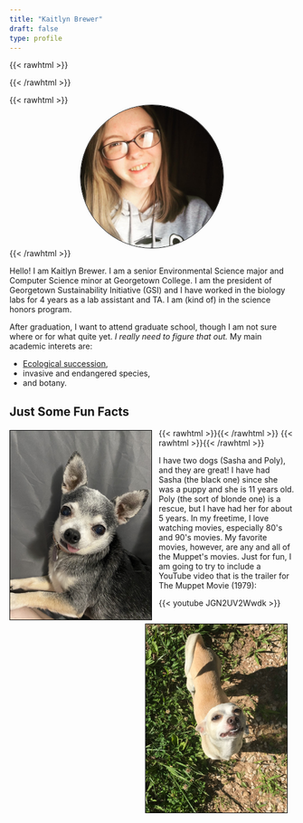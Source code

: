 ```yaml
---
title: "Kaitlyn Brewer"
draft: false
type: profile
---
```


{{< rawhtml >}}
<style>
.center 
{
  display: block !important;
  margin-left: auto !important;
  margin-right: auto !important;
  width: 50% !important;
}
img
{
    border: 1px solid #000000 !important;
}
</style>
{{< /rawhtml >}}

{{< rawhtml >}}
<img src="Katie.JPG" class="center" style="border-radius: 50%;">
{{< /rawhtml >}}

Hello! I am Kaitlyn Brewer. I am a senior Environmental Science major and Computer Science minor at Georgetown College. I am the president of Georgetown Sustainability Initiative (GSI) and I have worked in
the biology labs for 4 years as a lab assistant and TA. I am (kind of) in the science honors program.

<!--more-->

After graduation, I want to attend graduate school, though I am not sure where or for what quite yet. *I really need to figure that out.*  My main academic interets are:
* [Ecological succession](https://en.wikipedia.org/wiki/Ecological_succession), 
* invasive and endangered species, 
* and botany. 

## Just Some Fun Facts 

{{< rawhtml >}}<img src="Sasha.jpeg" style="float: left; margin: 3px 12px 3px 0px;" width = 250>{{< /rawhtml >}}  {{< rawhtml >}}<img src="Poly.jpeg" style="float: right; margin: 3px 12px 3px 0px;" width = 250>{{< /rawhtml >}}  

I have two dogs (Sasha and Poly), and they are great! I have had Sasha (the black one) since she was a puppy and she is 11 years old. Poly (the sort of blonde one) is a rescue, but I have had her for about 5 years. 
In my freetime, I love watching movies, especially 80's and 90's movies. My favorite movies, however, are any and all of the Muppet's movies. Just for fun, I am going to try to include a YouTube video that is the trailer for The Muppet Movie (1979): 

{{< youtube JGN2UV2Wwdk >}}

